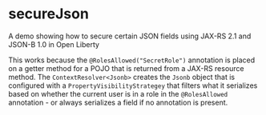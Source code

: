 # secureJson
A demo showing how to secure certain JSON fields using JAX-RS 2.1 and JSON-B 1.0 in Open Liberty

This works because the `@RolesAllowed("SecretRole")` annotation is placed on a getter method for a POJO that is returned from a JAX-RS resource method.
The `ContextResolver<Jsonb>` creates the `Jsonb` object that is configured with a `PropertyVisibilityStrategey` that filters what it serializes based on whether the current user is in a role in the `@RolesAllowed` annotation - or always serializes a field if no annotation is present.
